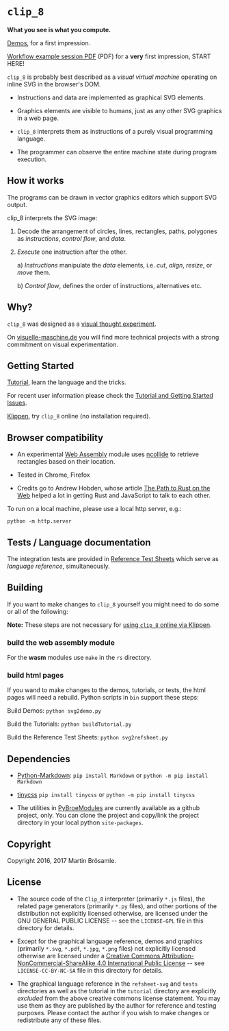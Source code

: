 
`clip_8`
========

**What you see is what you compute.**

[Demos](https://martinbroesamle.de/clip8/), for a first impression. 

[Workflow example session PDF](https://github.com/broesamle/clip8_materials/raw/master/demo-session-screenshots.pdf) (PDF) for a **very** first impression, START HERE!

`clip_8` is probably best described as a _visual virtual machine_ operating on inline SVG in the browser's DOM.

+ Instructions and data are implemented as graphical SVG elements.

+ Graphics elements are visible to humans, just as any other SVG graphics in a web page.

+ `clip_8` interprets them as instructions of a purely visual programming language.

+ The programmer can observe the entire machine state during program execution.


How it works
------------

The programs can be drawn in vector graphics editors which support SVG output.

clip_8 interprets the SVG image:

1. Decode the arrangement of circles, lines, rectangles, paths, polygones as _instructions_, _control flow_, and _data_.

2. _Execute_ one instruction after the other.

    a) _Instructions_ manipulate the _data_ elements, i.e. _cut_, _align_, _resize_, or _move_ them.

    b) _Control flow_, defines the order of instructions, alternatives etc.


Why?
----

`clip_8` was designed as a [visual thought experiment](https://github.com/broesamle/clip8_materials/blob/master/visual-thought-experiments.md).

On [visuelle-maschine.de](https://visuelle-maschine.de/index-en.html)
you will find more technical projects with a strong commitment on visual experimentation.


Getting Started
---------------

[Tutorial](https://broesamle.github.io/clip_8/tutorial/), learn the language and the tricks.

For recent user information please check the [Tutorial and Getting Started Issues](https://github.com/broesamle/clip_8/labels/Tutorial%20%2B%20Getting%20Started).

[Klippen](https://broesamle.github.io/clip_8/tutorial/klippen.html), try `clip_8` online (no installation required).


Browser compatibility
---------------------

+ An experimental [Web Assembly](http://webassembly.org/) module uses [ncollide](http://ncollide.org/) to retrieve rectangles based on their location.

+ Tested in Chrome, Firefox

+ Credits go to Andrew Hobden, whose article [The Path to Rust on the Web](http://asquera.de/blog/2017-04-10/the-path-to-rust-on-the-web/) helped a lot in getting Rust and JavaScript to talk to each other.

To run on a local machine, please use a local http server, e.g.:

```
python -m http.server
```


Tests / Language documentation
------------------------------

The integration tests are provided in [Reference Test Sheets](https://broesamle.github.io/clip_8/tests/) which serve as _language reference_, simultaneously.


Building
--------

If you want to make changes to `clip_8` yourself you might need to do some or all of the following:

**Note:** These steps are not necessary for [using `clip_8` online via Klippen](https://broesamle.github.io/clip_8/tutorial/klippen.html).


### build the web assembly module

For the **wasm** modules use `make` in the `rs` directory.

### build html pages

If you wand to make changes to the demos, tutorials, or tests, the html pages will need a rebuild. Python scripts in `bin` support these steps:

Build Demos: `python svg2demo.py`

Build the Tutorials: `python buildTutorial.py`

Build the Reference Test Sheets: `python svg2refsheet.py`


Dependencies
------------

+ [Python-Markdown](http://pythonhosted.org/Markdown/):
`pip install Markdown` or `python -m pip install Markdown`

+ [tinycss](https://pypi.org/project/tinycss/)
`pip install tinycss` or `python -m pip install tinycss`

+ The utilities in [PyBroeModules](https://github.com/broesamle/PyBroeModules) are currently available as a github project, only. You can clone the project and copy/link the project directory in your local python `site-packages`.


Copyright
---------

Copyright 2016, 2017 Martin Brösamle.


License
-------

+ The source code of the `Clip_8` interpreter (primarily `*.js` files), the related page generators (primarily `*.py` files), and other portions of the distribution not explicitly licensed otherwise, are licensed under the GNU GENERAL PUBLIC LICENSE -- see the `LICENSE-GPL` file in this directory for details.

+ Except for the graphical language reference, demos and graphics (primarily `*.svg`, `*.pdf`, `*.jpg`, `*.png` files) not explicitly licensed otherwise are licensed under a [Creative Commons Attribution-NonCommercial-ShareAlike 4.0 International Public License](https://creativecommons.org/licenses/by-nc-sa/4.0/legalcode) -- see `LICENSE-CC-BY-NC-SA` file in this directory for details.

+ The graphical language reference in the `refsheet-svg` and `tests` directories as well as the tutorial in the `tutorial` directory are explicitly *excluded* from the above creative commons license statement. You may use them as they are published by the author for
reference and testing purposes. Please contact the author if you wish to make changes or redistribute any of these files.

